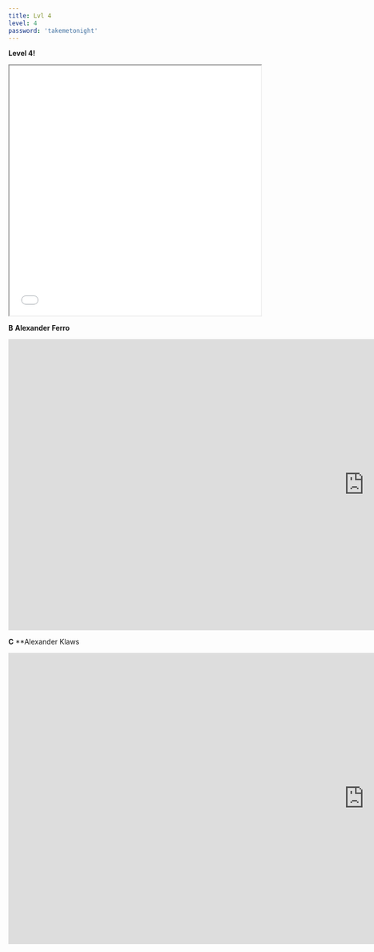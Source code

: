 ```yaml
---
title: Lvl 4
level: 4
password: 'takemetonight'
---
```


**Level 4!**
<iframe src='/Level4.png' width='100%' height='500px'>

**A**
**Alexander Marcus**
<iframe width="1424" height="582" src="https://www.youtube.com/embed/DHHAR1S_eKA" title="YouTube video player" frameborder="0" allow="accelerometer; autoplay; clipboard-write; encrypted-media; gyroscope; picture-in-picture" allowfullscreen></iframe>

**B**
**Alexander Ferro**
<iframe width="1424" height="582" src="https://www.youtube.com/embed/BAEid5SlPC0" title="YouTube video player" frameborder="0" allow="accelerometer; autoplay; clipboard-write; encrypted-media; gyroscope; picture-in-picture" allowfullscreen></iframe>

**C**
**Alexander Klaws
<iframe width="1424" height="582" src="https://www.youtube.com/embed/DmgDOFtzRFA" title="YouTube video player" frameborder="0" allow="accelerometer; autoplay; clipboard-write; encrypted-media; gyroscope; picture-in-picture" allowfullscreen></iframe>
